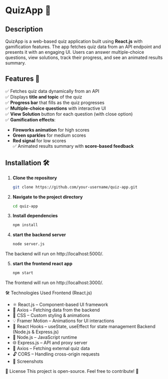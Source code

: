 # QuizApp 🎯  

## Description  
QuizApp is a web-based quiz application built using **React.js** with gamification features. The app fetches quiz data from an API endpoint and presents it with an engaging UI. Users can answer multiple-choice questions, view solutions, track their progress, and see an animated results summary.  

## Features 🚀  
✅ Fetches quiz data dynamically from an API  
✅ Displays **title and topic** of the quiz  
✅ **Progress bar** that fills as the quiz progresses  
✅ **Multiple-choice questions** with interactive UI  
✅ **View Solution** button for each question (with close option)  
✅ **Gamification effects**:  
   - **Fireworks animation** for high scores  
   - **Green sparkles** for medium scores  
   - **Red signal** for low scores  
✅ Animated results summary with **score-based feedback**  
## Installation 🛠️  

1. **Clone the repository**  
   ```sh
   git clone https://github.com/your-username/quiz-app.git
   ```
2. **Navigate to the project directory**  
   ```sh
   cd quiz-app
   ```
3. **Install dependencies**  
   ```sh
   npm install
   ```
4. **start the backend server**
   ```bash
   node server.js
   ```
 The backend will run on http://localhost:5000/.

 5. **start the frontend react app**
    ```bash
    npm start
    ```
 The frontend will run on http://localhost:3000/.

🛠 Technologies Used
Frontend (React.js)
- ⚛️ React.js – Component-based UI framework
- 🔗 Axios – Fetching data from the backend
- 🎨 CSS – Custom styling & animations
- 💡 Framer Motion – Animations for UI interactions
- 🔄 React Hooks – useState, useEffect for state management
Backend (Node.js & Express.js)
- 🚀 Node.js – JavaScript runtime
- 🌐 Express.js – API and proxy server
- 🔗 Axios – Fetching external quiz data
- 🔓 CORS – Handling cross-origin requests
- 📸 Screenshots

📜 License
This project is open-source. Feel free to contribute! 🚀



